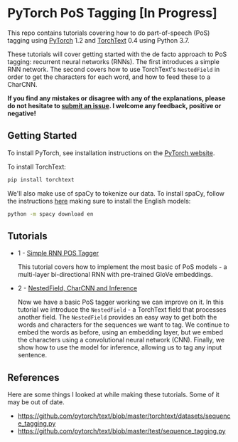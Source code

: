 # PyTorch PoS Tagging [In Progress]

This repo contains tutorials covering how to do part-of-speech (PoS) tagging using [PyTorch](https://github.com/pytorch/pytorch) 1.2 and [TorchText](https://github.com/pytorch/text) 0.4 using Python 3.7.

These tutorials will cover getting started with the de facto approach to PoS tagging: recurrent neural networks (RNNs). The first introduces a simple RNN network. The second covers how to use TorchText's `NestedField` in order to get the characters for each word, and how to feed these to a CharCNN. 

**If you find any mistakes or disagree with any of the explanations, please do not hesitate to [submit an issue](https://github.com/bentrevett/pytorch-pos-tagging/issues/new). I welcome any feedback, positive or negative!**

## Getting Started

To install PyTorch, see installation instructions on the [PyTorch website](pytorch.org).

To install TorchText:

``` bash
pip install torchtext
```

We'll also make use of spaCy to tokenize our data. To install spaCy, follow the instructions [here](https://spacy.io/usage/) making sure to install the English models:

``` bash
python -m spacy download en
```

## Tutorials

* 1 - [Simple RNN POS Tagger](https://github.com/bentrevett/pytorch-pos-tagging/blob/master/1%20-%20Simple%20RNN%20PoS%20Tagger.ipynb)

    This tutorial covers how to implement the most basic of PoS models - a multi-layer bi-directional RNN with pre-trained  GloVe embeddings. 

* 2 - [NestedField, CharCNN and Inference](https://github.com/bentrevett/pytorch-pos-tagging/blob/master/2%20-%20NestedField%2C%20CharCNN%20and%20Inference.ipynb)

    Now we have a basic PoS tagger working we can improve on it. In this tutorial we introduce the `NestedField` - a TorchText field that processes another field. The `NestedField` provides an easy way to get both the words and characters for the sequences we want to tag. We continue to embed the words as before, using an embedding layer, but we embed the characters using a convolutional neural network (CNN). Finally, we show how to use the model for inference, allowing us to tag any input sentence.

## References

Here are some things I looked at while making these tutorials. Some of it may be out of date.

- https://github.com/pytorch/text/blob/master/torchtext/datasets/sequence_tagging.py
- https://github.com/pytorch/text/blob/master/test/sequence_tagging.py